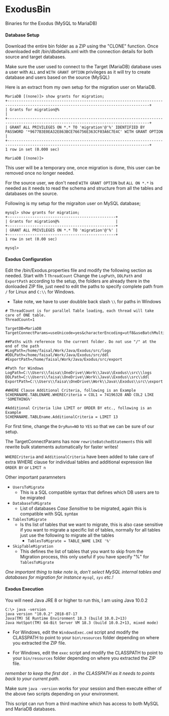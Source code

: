 # ExodusBin
Binaries for the Exodus (MySQL to MariaDB)

#### Database Setup
Download the entire bin folder as a ZIP using the "CLONE" function. Once downloaded edit /bin/dbdetails.xml with the connection details for both source and target databases. 

Make sure the user used to connect to the Target (MariaDB) database uses a user with `ALL` and `WITH GRANT OPTION` privileges as it will try to create database and users based on the source (MySQL)

Here is an extract from my own setup for the migration user on MariaDB.
```
MariaDB [(none)]> show grants for migration;
+-------------------------------------------------------------------------------------------------------------------------------------+
| Grants for migration@%                                                                                                              |
+-------------------------------------------------------------------------------------------------------------------------------------+
| GRANT ALL PRIVILEGES ON *.* TO 'migration'@'%' IDENTIFIED BY PASSWORD '*9677B3E0EA32E863BCE766756E363CF03A6C7E4C' WITH GRANT OPTION |
+-------------------------------------------------------------------------------------------------------------------------------------+
1 row in set (0.000 sec)

MariaDB [(none)]>
```

This user will be a temporary one, once migration is done, this user can be removed once no longer needed.

For the source user, we don't need `WITH GRANT OPTION` but `ALL ON *.*` is needed as it needs to read the schema and structure from all the tables and databases on the source.

Following is my setup for the migraiton user on MySQL database;
```
mysql> show grants for migration;
+------------------------------------------------+
| Grants for migration@%                         |
+------------------------------------------------+
| GRANT ALL PRIVILEGES ON *.* TO 'migration'@'%' |
+------------------------------------------------+
1 row in set (0.00 sec)

mysql>
```

#### Exodus Configuration

Edit the /bin/Exodus.properties file and modify the following section as needed. Start with 1 `ThreadCount` Change the `LogPath`, `DDLPath` and `ExportPath` according to the setup, the folders are already there in the donloaded ZIP file, just need to edit the paths to specify complete path from `/` for Linux and `C:\\` for Windows. 

- Take note, we have to user doubble back slash `\\` for paths  in Windows

```
# ThreadCount is for parallel Table loading, each thread will take care of ONE table.
ThreadCount=1

TargetDB=MariaDB
TargetConnectParams=useUnicode=yes&characterEncoding=utf8&useBatchMultiSend=true&useServerPrepStmts=false&rewriteBatchedStatements=true

##Paths with reference to the current folder. Do not use "/" at the end of the path
#LogPath=/home/faisal/Work/Java/Exodus/src/logs
#DDLPath=/home/faisal/Work/Java/Exodus/src/ddl
#ExportPath=/home/faisal/Work/Java/Exodus/src/export

#Path for Windows
LogPath=C:\\Users\\faisa\\OneDrive\\Work\\Java\\Exodus\\src\\logs
DDLPath=C:\\Users\\faisa\\OneDrive\\Work\\Java\\Exodus\\src\\ddl
ExportPath=C:\\Users\\faisa\\OneDrive\\Work\\Java\\Exodus\\src\\export

#WHERE Clause Additional Criteria, following is an Example
SCHEMANAME.TABLENAME.WHERECriteria = COL1 = 74196328 AND COL2 LIKE 'SOMETHING%'

#Additional Criteria like LIMIT or ORDER BY etc., following is an Example
SCHEMANAME.TABLEname.AdditionalCriteria = LIMIT 13
```

For first time, change the `DryRun=NO` to `YES` so that we can be sure of our setup.

The TargetConnectParams has now `rewriteBatchedStatements` this will rewrite bulk statements automatically for faster writes!

`WHERECriteria` and `AdditionalCriteria` have been added to take care of extra WHERE clause for individual tables and additional expression like `ORDER BY` or `LIMIT n`

Other important paramneters

- `UsersToMigrate`
  - This is a SQL compatible syntax that defines which DB users are to be migrated
- `DatabaseToMigrate`
  - List of databases *Case Sensitive* to be migrated, again this is compatible with SQL syntax
- `TablesToMigrate`
  - Is ths list of tables that we want to migrate, this is also case sensitive if you want to migrate a specific list of tables, normally for all tables just use the following to migrate all the tables
    - `TablesToMigrate = TABLE_NAME LIKE '%'`
- `SkipTableMigration`
  - This defines the list of tables that you want to skip from the Migration process, this only useful if you have specify "%" for `TablesToMigrate`

*One important thing to take note is, don't select MySQL internal tables and databases for migration for instance `mysql`, `sys` etc.!*

#### Exodus Execution

You will need Java JRE 8 or higher to run this, I am using Java 10.0.2 

```
C:\> java -version
java version "10.0.2" 2018-07-17
Java(TM) SE Runtime Environment 18.3 (build 10.0.2+13)
Java HotSpot(TM) 64-Bit Server VM 18.3 (build 10.0.2+13, mixed mode)
```

- For Windows, edit the `WindowsExec.cmd` script and modify the CLASSPATH to point to your `bin\resources` folder depending on where you extracted the ZIP file.

- For Windows, edit the `exec` script and modify the CLASSPATH to point to your `bin/resources` folder depending on where you extracted the ZIP file.

*remember to keep the first dot `.` in the CLASSPATH as it needs to points back to your current path.*

Make sure `java -version` works for your session and then execute either of the above two scripts depending on your environment.

This script can run from a third machine which has access to both MySQL and MariaDB databases.

